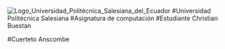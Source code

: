 
![Logo_Universidad_Politécnica_Salesiana_del_Ecuador](https://github.com/ChristianBuestan/Ascombe/assets/84852007/4c1030ff-aefb-4470-9594-aa75f0d9c1fb)
#Universidad Politécnica Salesiana
#Asignatura de computación
#Estudiante Christian Buestan




#Cuerteto Anscombe


